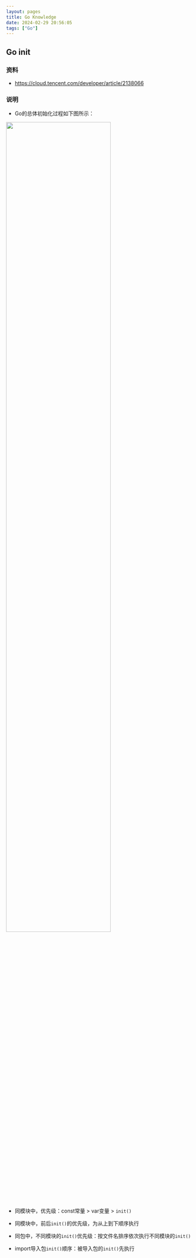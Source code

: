 ```yaml
---
layout: pages
title: Go Knowledge
date: 2024-02-29 20:56:05
tags: ["Go"]
---
```


## Go init
### 资料
* https://cloud.tencent.com/developer/article/2138066

### 说明
* Go的总体初始化过程如下图所示：
<img src="go-init-order.png" width="75%" style="margin: 0 auto;"/>

* 同模块中，优先级：const常量 > var变量 > `init()`
* 同模块中，前后`init()`的优先级，为从上到下顺序执行
* 同包中，不同模块的`init()`优先级：按文件名排序依次执行不同模块的`init()`

* import导入包`init()`顺序：被导入包的`init()`先执行

<!-- more -->
